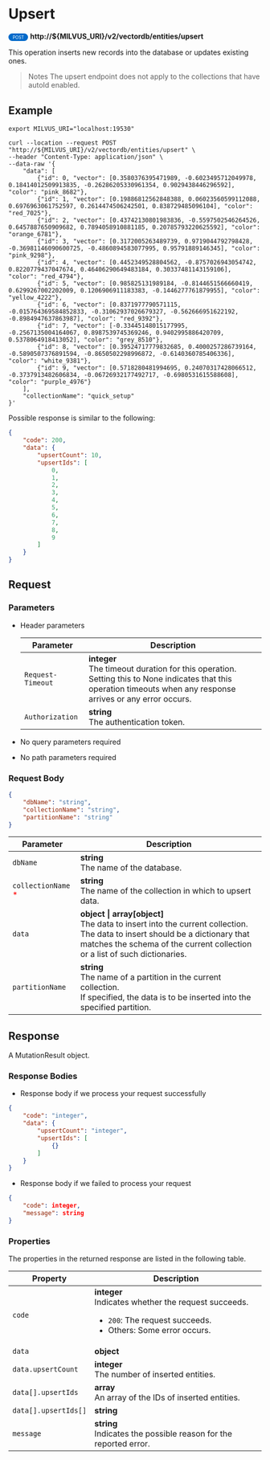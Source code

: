 # Upsert

<div>
    <div style="display: inline-block; background: #026aca; font-size: 0.6em; border-radius: 10px; color: #ffffff; padding: 0.3em 1em;">
        <span>POST</span>
    </div>
    <span style="font-weight: bold;">  http://${MILVUS_URI}/v2/vectordb/entities/upsert</span>
</div>

This operation inserts new records into the database or updates existing ones.  

> Notes
> The upsert endpoint does not apply to the collections that have autoId enabled.

## Example

```shell
export MILVUS_URI="localhost:19530"

curl --location --request POST "http://${MILVUS_URI}/v2/vectordb/entities/upsert" \
--header "Content-Type: application/json" \
--data-raw '{
    "data": [
        {"id": 0, "vector": [0.3580376395471989, -0.6023495712049978, 0.18414012509913835, -0.26286205330961354, 0.9029438446296592], "color": "pink_8682"},
        {"id": 1, "vector": [0.19886812562848388, 0.06023560599112088, 0.6976963061752597, 0.2614474506242501, 0.838729485096104], "color": "red_7025"},
        {"id": 2, "vector": [0.43742130801983836, -0.5597502546264526, 0.6457887650909682, 0.7894058910881185, 0.20785793220625592], "color": "orange_6781"},
        {"id": 3, "vector": [0.3172005263489739, 0.9719044792798428, -0.36981146090600725, -0.4860894583077995, 0.95791889146345], "color": "pink_9298"},
        {"id": 4, "vector": [0.4452349528804562, -0.8757026943054742, 0.8220779437047674, 0.46406290649483184, 0.30337481143159106], "color": "red_4794"},
        {"id": 5, "vector": [0.985825131989184, -0.8144651566660419, 0.6299267002202009, 0.1206906911183383, -0.1446277761879955], "color": "yellow_4222"},
        {"id": 6, "vector": [0.8371977790571115, -0.015764369584852833, -0.31062937026679327, -0.562666951622192, -0.8984947637863987], "color": "red_9392"},
        {"id": 7, "vector": [-0.33445148015177995, -0.2567135004164067, 0.8987539745369246, 0.9402995886420709, 0.5378064918413052], "color": "grey_8510"},
        {"id": 8, "vector": [0.39524717779832685, 0.4000257286739164, -0.5890507376891594, -0.8650502298996872, -0.6140360785406336], "color": "white_9381"},
        {"id": 9, "vector": [0.5718280481994695, 0.24070317428066512, -0.3737913482606834, -0.06726932177492717, -0.6980531615588608], "color": "purple_4976"}        
    ],
    "collectionName": "quick_setup"
}'
```
Possible response is similar to the following:
```json
{
    "code": 200,
    "data": {
        "upsertCount": 10,
        "upsertIds": [
            0,
            1,
            2,
            3,
            4,
            5,
            6,
            7,
            8,
            9
        ]
    }
}
```


## Request

### Parameters

- Header parameters

    | Parameter        | Description                                                                               |
    |------------------|-------------------------------------------------------------------------------------------|
    | `Request-Timeout`  | **integer**<br/>The timeout duration for this operation.<br/>Setting this to None indicates that this operation timeouts when any response arrives or any error occurs.|
    | `Authorization`  | **string**<br/>The authentication token.|

- No query parameters required

- No path parameters required

### Request Body

```json
{
    "dbName": "string",
    "collectionName": "string",
    "partitionName": "string"
}
```

| Parameter        | Description                                                                               |
|------------------|-------------------------------------------------------------------------------------------|
| `dbName`  | __string__<br/>The name of the database.  |
| `collectionName` <span style="color:red">*</span> | __string__<br/>The name of the collection in which to upsert data.  |
| `data` | __object \| array[object]__<br/>The data to insert into the current collection. <br/>The data to insert should be a dictionary that matches the schema of the current collection or a list of such dictionaries.<br/> |
| `partitionName`  | __string__<br/>The name of a partition in the current collection. <br/>If specified, the data is to be inserted into the specified partition.  |

## Response

A MutationResult object.

### Response Bodies

- Response body if we process your request successfully

```json
{
    "code": "integer",
    "data": {
        "upsertCount": "integer",
        "upsertIds": [
            {}
        ]
    }
}
```

- Response body if we failed to process your request

```json
{
    "code": integer,
    "message": string
}
```

### Properties

The properties in the returned response are listed in the following table.

| Property | Description                                                                                                                                 |
|----------|---------------------------------------------------------------------------------------------------------------------------------------------|
| `code`   | __integer__<br/>Indicates whether the request succeeds.<br/><ul><li>`200`: The request succeeds.</li><li>Others: Some error occurs.</li></ul> |
| `data` | __object__<br/> |
| `data.upsertCount`  | __integer__<br/>The number of inserted entities.  |
| `data[].upsertIds` | __array__<br/>An array of the IDs of inserted entities. |
| `data[].upsertIds[]`  | __string__<br/>  |
| `message`  | __string__<br/>Indicates the possible reason for the reported error. |
